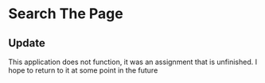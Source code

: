# Search The Page

## Update

This application does not function, it was an assignment that is unfinished. I hope to return to it at some point in the future
